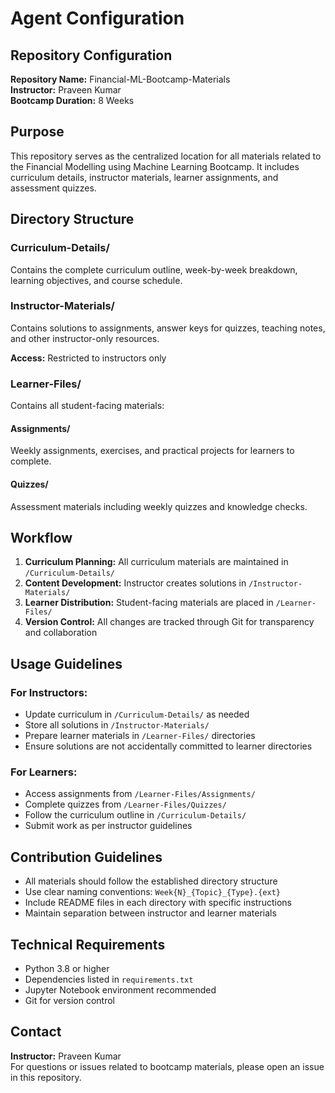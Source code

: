 # Agent Configuration

## Repository Configuration

**Repository Name:** Financial-ML-Bootcamp-Materials  
**Instructor:** Praveen Kumar  
**Bootcamp Duration:** 8 Weeks

## Purpose

This repository serves as the centralized location for all materials related to the Financial Modelling using Machine Learning Bootcamp. It includes curriculum details, instructor materials, learner assignments, and assessment quizzes.

## Directory Structure

### Curriculum-Details/
Contains the complete curriculum outline, week-by-week breakdown, learning objectives, and course schedule.

### Instructor-Materials/
Contains solutions to assignments, answer keys for quizzes, teaching notes, and other instructor-only resources.

**Access:** Restricted to instructors only

### Learner-Files/
Contains all student-facing materials:

#### Assignments/
Weekly assignments, exercises, and practical projects for learners to complete.

#### Quizzes/
Assessment materials including weekly quizzes and knowledge checks.

## Workflow

1. **Curriculum Planning:** All curriculum materials are maintained in `/Curriculum-Details/`
2. **Content Development:** Instructor creates solutions in `/Instructor-Materials/`
3. **Learner Distribution:** Student-facing materials are placed in `/Learner-Files/`
4. **Version Control:** All changes are tracked through Git for transparency and collaboration

## Usage Guidelines

### For Instructors:
- Update curriculum in `/Curriculum-Details/` as needed
- Store all solutions in `/Instructor-Materials/`
- Prepare learner materials in `/Learner-Files/` directories
- Ensure solutions are not accidentally committed to learner directories

### For Learners:
- Access assignments from `/Learner-Files/Assignments/`
- Complete quizzes from `/Learner-Files/Quizzes/`
- Follow the curriculum outline in `/Curriculum-Details/`
- Submit work as per instructor guidelines

## Contribution Guidelines

- All materials should follow the established directory structure
- Use clear naming conventions: `Week{N}_{Topic}_{Type}.{ext}`
- Include README files in each directory with specific instructions
- Maintain separation between instructor and learner materials

## Technical Requirements

- Python 3.8 or higher
- Dependencies listed in `requirements.txt`
- Jupyter Notebook environment recommended
- Git for version control

## Contact

**Instructor:** Praveen Kumar  
For questions or issues related to bootcamp materials, please open an issue in this repository.
